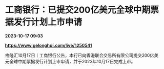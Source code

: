 # 工商银行：已提交200亿美元全球中期票据发行计划上市申请

**2023-10-17 09:03**

**https://www.gelonghui.com/live/1250541**

格隆汇10月17日｜工商银行公告，本行已向香港联合交易所有限公司提交200亿美元全球中期票据发行计划上市申请，并于2023年10月17日完成上市。
